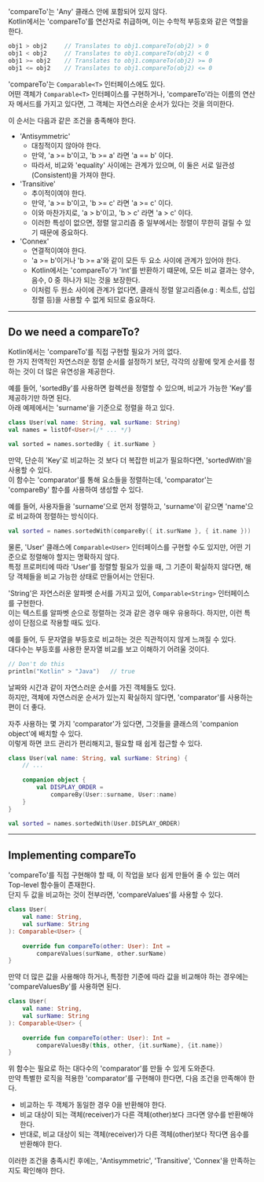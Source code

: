 'compareTo'는 'Any' 클래스 안에 포함되어 있지 않다.  
Kotlin에서는 'compareTo'를 연산자로 취급하며, 이는 수학적 부등호와 같은 역할을 한다.

```kotlin
obj1 > obj2     // Translates to obj1.compareTo(obj2) > 0
obj1 < obj2     // Translates to obj1.compareTo(obj2) < 0
obj1 >= obj2    // Translates to obj1.compareTo(obj2) >= 0
obj1 <= obj2    // Translates to obj1.compareTo(obj2) <= 0
```

'compareTo'는 `Comparable<T>` 인터페이스에도 있다.  
어떤 객체가 `Comparable<T>` 인터페이스를 구현하거나, 'compareTo'라는 이름의 연산자 메서드를 가지고 있다면, 그 객체는 자연스러운 순서가 있다는 것을 의미한다.

이 순서는 다음과 같은 조건을 충족해야 한다.

- 'Antisymmetric'
  - 대칭적이지 않아야 한다.
  - 만약, 'a >= b'이고, 'b >= a' 라면 'a == b' 이다.
  - 따라서, 비교와 'equality' 사이에는 관계가 있으며, 이 둘은 서로 일관성(Consistent)을 가져야 한다.
- 'Transitive' 
  - 추이적이여야 한다.
  - 만약, 'a >= b'이고, 'b >= c' 라면 'a >= c' 이다.
  - 이와 마찬가지로, 'a > b'이고, 'b > c' 라면 'a > c' 이다.
  - 이러한 특성이 없으면, 정렬 알고리즘 중 일부에서는 정렬이 무한히 걸릴 수 있기 때문에 중요하다. 
- 'Connex' 
  - 연결적이여야 한다.
  - 'a >= b'이거나 'b >= a'와 같이 모든 두 요소 사이에 관계가 있어야 한다.
  - Kotlin에서는 'compareTo'가 'Int'를 반환하기 떄문에, 모든 비교 결과는 양수, 음수, 0 중 하나가 되는 것을 보장한다.
  - 이처럼 두 원소 사이에 관계가 없다면, 클래식 정렬 알고리즘(e.g : 퀵소트, 삽입 정렬 등)을 사용할 수 없게 되므로 중요하다.

---

## Do we need a compareTo?

Kotlin에서는 'compareTo'를 직접 구현할 필요가 거의 없다.  
한 가지 전역적인 자연스러운 정렬 순서를 설정하기 보단, 각각의 상황에 맞게 순서를 정하는 것이 더 많은 유연성을 제공한다.

예를 들어, 'sortedBy'를 사용하면 컬렉션을 정렬할 수 있으며, 비교가 가능한 'Key'를 제공하기만 하면 된다.  
아래 예제에서는 'surname'을 기준으로 정렬을 하고 있다.

```kotlin
class User(val name: String, val surName: String)
val names = listOf<User>(/* ... */)

val sorted = names.sortedBy { it.surName }
```

만약, 단순히 'Key'로 비교하는 것 보다 더 복잡한 비교가 필요하다면, 'sortedWith'을 사용할 수 있다.  
이 함수는 'comparator'를 통해 요소들을 정렬하는데, 'comparator'는 'compareBy' 함수를 사용하여 생성할 수 있다.  

예를 들어, 사용자들을 'surname'으로 먼저 정렬하고, 'surname'이 같으면 'name'으로 비교하여 정렬하는 방식이다.

```kotlin
val sorted = names.sortedWith(compareBy({ it.surName }, { it.name }))
```

물론, 'User' 클래스에 `Comparable<User>` 인터페이스를 구현할 수도 있지만, 어떤 기준으로 정렬해야 할지는 명확하지 않다.  
특정 프로퍼티에 따라 'User'를 정렬할 필요가 있을 때, 그 기준이 확실하지 않다면, 해당 객체들을 비교 가능한 상태로 만들어서는 안된다. 

'String'은 자연스러운 알파벳 순서를 가지고 있어, `Comparable<String>` 인터페이스를 구현한다.  
이는 텍스트를 알파벳 순으로 정렬하는 것과 같은 경우 매우 유용하다. 하지만, 이런 특성이 단점으로 작용할 때도 있다.  

예를 들어, 두 문자열을 부등호로 비교하는 것은 직관적이지 않게 느껴질 수 있다.  
대다수는 부등호를 사용한 문자열 비교를 보고 이해하기 어려울 것이다.

```kotlin
// Don't do this
println("Kotlin" > "Java")   // true
```

날짜와 시간과 같이 자연스러운 순서를 가진 객체들도 있다.  
하지만, 객체에 자연스러운 순서가 있는지 확실하지 않다면, 'comparator'를 사용하는 편이 더 좋다.

자주 사용하는 몇 가지 'comparator'가 있다면, 그것들을 클래스의 'companion object'에 배치할 수 있다.  
이렇게 하면 코드 관리가 편리해지고, 필요할 때 쉽게 접근할 수 있다.

```kotlin
class User(val name: String, val surName: String) {
    // ...
    
    companion object {
        val DISPLAY_ORDER = 
            compareBy(User::surname, User::name)
    }
}

val sorted = names.sortedWith(User.DISPLAY_ORDER)
```

---

## Implementing compareTo

'compareTo'를 직접 구현해야 할 때, 이 작업을 보다 쉽게 만들어 줄 수 있는 여러 Top-level 함수들이 존재한다.  
단지 두 값을 비교하는 것이 전부라면, 'compareValues'를 사용할 수 있다.

```kotlin
class User(
    val name: String,
    val surName: String
): Comparable<User> {
    
    override fun compareTo(other: User): Int =
        compareValues(surName, other.surName)
}
```

만약 더 많은 값을 사용해야 하거나, 특정한 기준에 따라 값을 비교해야 하는 경우에는 'compareValuesBy'를 사용하면 된다.

```kotlin
class User(
    val name: String,
    val surName: String
): Comparable<User> {
    
    override fun compareTo(other: User): Int =
        compareValuesBy(this, other, {it.surName}, {it.name})
}
```

위 함수는 필요로 하는 대다수의 'comparator'를 만들 수 있게 도와준다.  
만약 특별한 로직을 적용한 'comparator'를 구현해야 한다면, 다음 조건을 만족해야 한다.

- 비교하는 두 객체가 동일한 경우 0을 반환해야 한다.
- 비교 대상이 되는 객체(receiver)가 다른 객체(other)보다 크다면 양수를 반환해야 한다.
- 반대로, 비교 대상이 되는 객체(receiver)가 다른 객체(other)보다 작다면 음수를 반환해야 한다.

이러한 조건을 충족시킨 후에는, 'Antisymmetric', 'Transitive', 'Connex'을 만족하는지도 확인해야 한다.